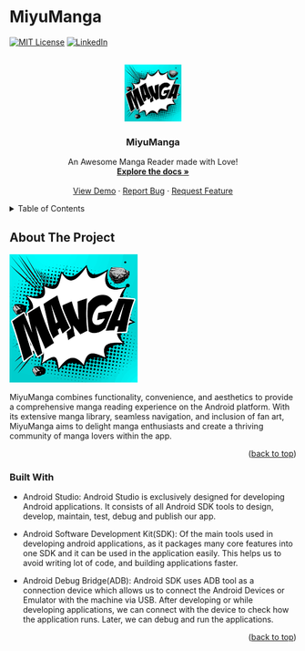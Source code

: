 # MiyuManga

<a name="readme-top"></a>

[![MIT License][license-shield]][license-url]
[![LinkedIn][linkedin-shield]][linkedin-url]


<!-- PROJECT LOGO -->
<br />
<div align="center">
  
  <a href="https://github.com/othneildrew/Best-README-Template">
    <img src="Images/images.png" alt="Logo" width="100" height="100">
  </a>
  <h3 align="center">MiyuManga</h3>

  <p align="center">
    An Awesome Manga Reader made with Love!
    <br />
    <a href="https://github.com/AshishKumarD/MiyuManga"><strong>Explore the docs »</strong></a>
    <br />
    <br />
    <a href="https://github.com/AshishKumarD/MiyuManga">View Demo</a>
    ·
    <a href="https://github.com/AshishKumarD/MiyuManga/issues">Report Bug</a>
    ·
    <a href="https://github.com/AshishKumarD/MiyuManga/issues">Request Feature</a>
  </p>
</div>

<!-- TABLE OF CONTENTS -->
<details>
  <summary>Table of Contents</summary>
  <ol>
    <li>
      <a>Introduction</a>
      <ul>
        <li><a href="#about-the-project">About the Project</a></li>
      </ul>
      <ul>
        <li><a href="#built-with">Built With</a></li>
      </ul>
      <ul>
        <li><a href="#about-the-project">Scope</a></li>
      </ul>
    </li>
   
  </ol>
</details>

## About The Project

[![Product Name Screen Shot][product-screenshot]](https://example.com)

MiyuManga combines functionality, convenience, and aesthetics to provide a comprehensive manga reading experience on the Android platform. With its extensive manga library, seamless navigation, and inclusion of fan art, MiyuManga aims to delight manga enthusiasts and create a thriving community of manga lovers within the app.

<p align="right">(<a href="#readme-top">back to top</a>)</p>



### Built With

* Android Studio:
Android Studio is exclusively designed for developing Android applications. It consists of all Android SDK tools to design, develop, maintain, test, debug and publish our app.

* Android Software Development Kit(SDK):
Of the main tools used in developing android applications, as it packages many core features into one SDK and it can be used in the application easily. This helps us to avoid writing lot of code, and building applications faster.

* Android Debug Bridge(ADB):
Android SDK uses ADB tool as a connection device which allows us to connect the Android Devices or Emulator with the machine via USB. After developing or while developing applications, we can connect with the device to check how the application runs. Later, we can debug and run the applications.


<p align="right">(<a href="#readme-top">back to top</a>)</p>






 

<!-- MARKDOWN LINKS & IMAGES -->
<!-- https://www.markdownguide.org/basic-syntax/#reference-style-links -->
[contributors-shield]: https://img.shields.io/github/contributors/othneildrew/Best-README-Template.svg?style=for-the-badge
[contributors-url]: https://github.com/othneildrew/Best-README-Template/graphs/contributors

[license-shield]: https://img.shields.io/github/license/othneildrew/Best-README-Template.svg?style=for-the-badge
[license-url]: https://github.com/othneildrew/Best-README-Template/blob/master/LICENSE.txt
[linkedin-shield]: https://img.shields.io/badge/-LinkedIn-black.svg?style=for-the-badge&logo=linkedin&colorB=555
[linkedin-url]: https://linkedin.com/in/ashishkumard1111
[product-screenshot]: Images/images.png

